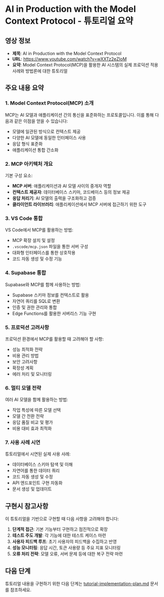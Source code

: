 # AI in Production with the Model Context Protocol - 튜토리얼 요약

## 영상 정보

- **제목**: AI in Production with the Model Context Protocol
- **URL**: https://www.youtube.com/watch?v=wXXTz2eZIoM
- **요약**: Model Context Protocol(MCP)을 활용한 AI 시스템의 실제 프로덕션 적용 사례와 방법론에 대한 튜토리얼

## 주요 내용 요약

### 1. Model Context Protocol(MCP) 소개

MCP는 AI 모델과 애플리케이션 간의 통신을 표준화하는 프로토콜입니다. 이를 통해 다음과 같은 이점을 얻을 수 있습니다:

- 모델에 일관된 방식으로 컨텍스트 제공
- 다양한 AI 모델에 동일한 인터페이스 사용
- 응답 형식 표준화
- 애플리케이션 통합 간소화

### 2. MCP 아키텍처 개요

기본 구성 요소:

- **MCP 서버**: 애플리케이션과 AI 모델 사이의 중개자 역할
- **컨텍스트 제공자**: 데이터베이스 스키마, 코드베이스 등의 정보 제공
- **응답 처리기**: AI 모델의 출력을 구조화하고 검증
- **클라이언트 라이브러리**: 애플리케이션에서 MCP 서버에 접근하기 위한 도구

### 3. VS Code 통합

VS Code에서 MCP를 활용하는 방법:

- MCP 확장 설치 및 설정
- `.vscode/mcp.json` 파일을 통한 서버 구성
- 대화형 인터페이스를 통한 상호작용
- 코드 자동 생성 및 수정 기능

### 4. Supabase 통합

Supabase와 MCP를 함께 사용하는 방법:

- Supabase 스키마 정보를 컨텍스트로 활용
- 자연어 쿼리를 SQL로 변환
- 인증 및 권한 관리와 통합
- Edge Functions를 활용한 서버리스 기능 구현

### 5. 프로덕션 고려사항

프로덕션 환경에서 MCP를 활용할 때 고려해야 할 사항:

- 성능 최적화 전략
- 비용 관리 방법
- 보안 고려사항
- 확장성 계획
- 에러 처리 및 모니터링

### 6. 멀티 모델 전략

여러 AI 모델을 함께 활용하는 방법:

- 작업 특성에 따른 모델 선택
- 모델 간 전환 전략
- 응답 품질 비교 및 평가
- 비용 대비 효과 최적화

### 7. 사용 사례 시연

튜토리얼에서 시연된 실제 사용 사례:

- 데이터베이스 스키마 탐색 및 이해
- 자연어를 통한 데이터 쿼리
- 코드 자동 생성 및 수정
- API 엔드포인트 구현 자동화
- 문서 생성 및 업데이트

## 구현시 참고사항

이 튜토리얼을 기반으로 구현할 때 다음 사항을 고려해야 합니다:

1. **단계적 접근**: 기본 기능부터 구현하고 점진적으로 확장
2. **테스트 주도 개발**: 각 기능에 대한 테스트 케이스 마련
3. **사용자 피드백 루프**: 초기 사용자의 피드백을 수집하고 반영
4. **성능 모니터링**: 응답 시간, 토큰 사용량 등 주요 지표 모니터링
5. **오류 처리 전략**: 모델 오류, 서버 문제 등에 대한 복구 전략 마련

## 다음 단계

튜토리얼 내용을 구현하기 위한 다음 단계는 [tutorial-implementation-plan.md](./tutorial-implementation-plan.md) 문서를 참조하세요.
